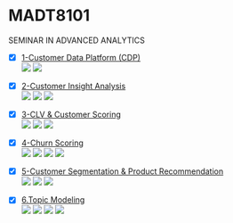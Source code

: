 # MADT8101
SEMINAR IN ADVANCED ANALYTICS
- [x] [1-Customer Data Platform (CDP)](https://github.com/KaninJC/MADT8101-Seminar-in-Advanced-Analytic/tree/ee203eeeb363c57c9f540bceb0f07e66077e72cd/1-Customer%20data%20platform%20(CDP))  
[![](https://img.shields.io/badge/-Concept-blue)](#) [![](https://img.shields.io/badge/-Presentation-blue)](#)

- [x] [2-Customer Insight Analysis](https://github.com/KaninJC/MADT8101-Seminar-in-Advanced-Analytic/tree/ee203eeeb363c57c9f540bceb0f07e66077e72cd/2-Customer%20Insight%20Analysis)  
[![](https://img.shields.io/badge/-Customer--segmentation-orange)](#) [![](https://img.shields.io/badge/-Product--recomendation-orange)](#) [![](https://img.shields.io/badge/-Presentation-blue)](#)

- [x] [3-CLV & Customer Scoring](https://github.com/KaninJC/MADT8101-Seminar-in-Advanced-Analytic/tree/ee203eeeb363c57c9f540bceb0f07e66077e72cd/3-CLV%20%26%20Customer%20Scoring)  
[![](https://img.shields.io/badge/-Loyalty--program-orange)](#) [![](https://img.shields.io/badge/-Customer--scoring-orange)](#) [![](https://img.shields.io/badge/-Presentation-blue)](#)

- [x] [4-Churn Scoring](https://github.com/KaninJC/MADT8101-Seminar-in-Advanced-Analytic/tree/ee203eeeb363c57c9f540bceb0f07e66077e72cd/4-Churn%20Scoring)  
[![](https://img.shields.io/badge/-Classification-orange)](#) [![](https://img.shields.io/badge/-Model--ranking-orange)](#) [![](https://img.shields.io/badge/-Python-green)](#) [![](https://img.shields.io/badge/-Google--Colab-green)](#)

- [x] [5-Customer Segmentation & Product Recommendation](https://github.com/KaninJC/MADT8101-Seminar-in-Advanced-Analytic/tree/ee203eeeb363c57c9f540bceb0f07e66077e72cd/5-Customer%20Segmentation%20%26%20Product%20Recommendation)  
[![](https://img.shields.io/badge/-Customer--segmentation-orange)](#) [![](https://img.shields.io/badge/-Product--recomendation-orange)](#) [![](https://img.shields.io/badge/-Presentation-blue)](#)

- [x] [6.Topic Modeling](https://github.com/KaninJC/MADT8101-Seminar-in-Advanced-Analytic/tree/ee203eeeb363c57c9f540bceb0f07e66077e72cd/6-Voice%20of%20customer%20(VOC))  
[![](https://img.shields.io/badge/-NLP-orange)](#) [![](https://img.shields.io/badge/-Topic--Modeling-orange)](#)  [![](https://img.shields.io/badge/-Python-green)](#) [![](https://img.shields.io/badge/-Google--Colab-green)](#) 
